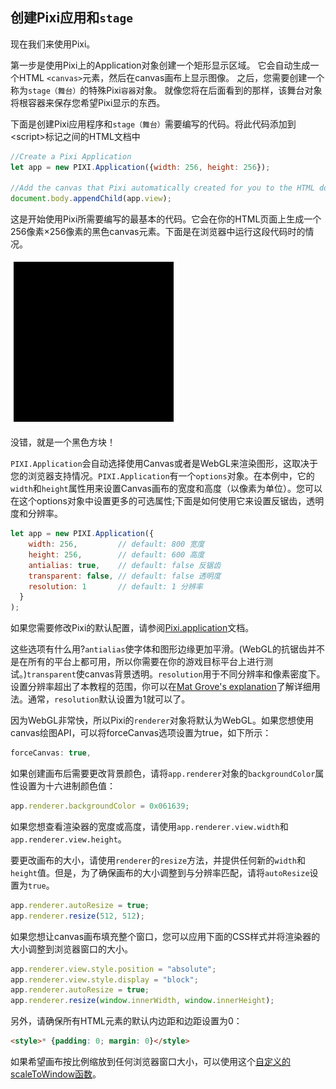 ## 创建Pixi应用和`stage`

现在我们来使用Pixi。

第一步是使用Pixi上的Application对象创建一个矩形显示区域。 它会自动生成一个HTML `<canvas>`元素，然后在canvas画布上显示图像。 之后，您需要创建一个称为`stage（舞台）`的特殊Pixi`容器`对象。 就像您将在后面看到的那样，该舞台对象将根容器来保存您希望Pixi显示的东西。

下面是创建Pixi应用程序和`stage（舞台）`需要编写的代码。将此代码添加到\<script\>标记之间的HTML文档中

``` js
//Create a Pixi Application
let app = new PIXI.Application({width: 256, height: 256});

//Add the canvas that Pixi automatically created for you to the HTML document
document.body.appendChild(app.view);
```

这是开始使用Pixi所需要编写的最基本的代码。它会在你的HTML页面上生成一个256像素×256像素的黑色canvas元素。下面是在浏览器中运行这段代码时的情况。

![](/01.png)

没错，就是一个黑色方块！

`PIXI.Application`会自动选择使用Canvas或者是WebGL来渲染图形，这取决于您的浏览器支持情况。`PIXI.Application`有一个`options`对象。在本例中，它的`width`和`height`属性用来设置Canvas画布的宽度和高度（以像素为单位）。您可以在这个options对象中设置更多的可选属性;下面是如何使用它来设置反锯齿，透明度和分辨率。

``` js
let app = new PIXI.Application({ 
    width: 256,         // default: 800 宽度
    height: 256,        // default: 600 高度
    antialias: true,    // default: false 反锯齿
    transparent: false, // default: false 透明度
    resolution: 1       // default: 1 分辨率
  }
);
```
如果您需要修改Pixi的默认配置，请参阅[Pixi.application](/TODO)文档。

这些选项有什么用?`antialias`使字体和图形边缘更加平滑。(WebGL的抗锯齿并不是在所有的平台上都可用，所以你需要在你的游戏目标平台上进行测试。)`transparent`使canvas背景透明。`resolution`用于不同分辨率和像素密度下。设置分辨率超出了本教程的范围，你可以在[Mat Grove's explanation](http://www.goodboydigital.com/pixi-js-v2-fastest-2d-webgl-renderer/)了解详细用法。通常，`resolution`默认设置为1就可以了。

因为WebGL非常快，所以Pixi的`renderer`对象将默认为WebGL。如果您想使用canvas绘图API，可以将forceCanvas选项设置为true，如下所示：
``` js
forceCanvas: true,
```

如果创建画布后需要更改背景颜色，请将`app.renderer`对象的`backgroundColor`属性设置为十六进制颜色值：
``` js
app.renderer.backgroundColor = 0x061639;
```

如果您想查看渲染器的宽度或高度，请使用`app.renderer.view.width`和`app.renderer.view.height`。

要更改画布的大小，请使用`renderer`的`resize`方法，并提供任何新的`width`和`height`值。但是，为了确保画布的大小调整到与分辨率匹配，请将`autoResize`设置为`true`。

``` js
app.renderer.autoResize = true;
app.renderer.resize(512, 512);
```

如果您想让canvas画布填充整个窗口，您可以应用下面的CSS样式并将渲染器的大小调整到浏览器窗口的大小。

``` js
app.renderer.view.style.position = "absolute";
app.renderer.view.style.display = "block";
app.renderer.autoResize = true;
app.renderer.resize(window.innerWidth, window.innerHeight);
```
另外，请确保所有HTML元素的默认内边距和边距设置为0：
``` html
<style>* {padding: 0; margin: 0}</style>
```

如果希望画布按比例缩放到任何浏览器窗口大小，可以使用这个[自定义的scaleToWindow函数](https://github.com/kittykatattack/scaleToWindow)。

